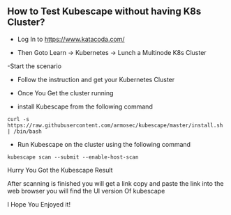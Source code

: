 ## How to Test Kubescape without having K8s Cluster?


- Log In to https://www.katacoda.com/


- Then Goto Learn -> Kubernetes -> Lunch a Multinode K8s Cluster

-Start the scenario

- Follow the instruction and get your Kubernetes Cluster

- Once You Get the cluster running 

- install Kubescape from the following command
```
curl -s https://raw.githubusercontent.com/armosec/kubescape/master/install.sh | /bin/bash
```

- Run Kubescape on the cluster using the following command 
```
kubescape scan --submit --enable-host-scan
```
Hurry You Got the Kubescape Result

After scanning is finished you will get a link copy and paste the link into the web browser you will find the UI version Of kubescape

I Hope You Enjoyed it!







